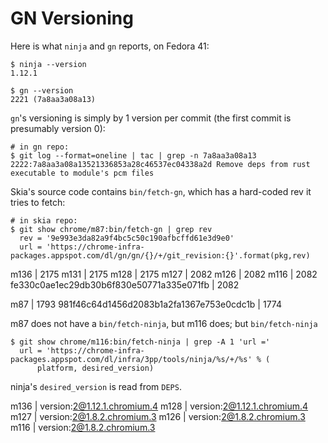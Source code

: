 # GN Versioning

Here is what `ninja` and `gn` reports, on Fedora 41:

```
$ ninja --version
1.12.1

$ gn --version
2221 (7a8aa3a08a13)
```

`gn`'s versioning is simply by 1 version per commit (the first commit is presumably version 0):

```
# in gn repo:
$ git log --format=oneline | tac | grep -n 7a8aa3a08a13
2222:7a8aa3a08a13521336853a28c46537ec04338a2d Remove deps from rust executable to module's pcm files
```

Skia's source code contains `bin/fetch-gn`, which has a hard-coded rev it tries to fetch:

```
# in skia repo:
$ git show chrome/m87:bin/fetch-gn | grep rev
  rev = '9e993e3da82a9f4bc5c50c190afbcffd61e3d9e0'
  url = 'https://chrome-infra-packages.appspot.com/dl/gn/gn/{}/+/git_revision:{}'.format(pkg,rev)
```

m136 | 2175
m131 | 2175
m128 | 2175
m127 | 2082
m126 | 2082
m116 | 2082
fe330c0ae1ec29db30b6f830e50771a335e071fb | 2082

m87  | 1793
981f46c64d1456d2083b1a2fa1367e753e0cdc1b | 1774

m87 does not have a `bin/fetch-ninja`, but m116 does; but `bin/fetch-ninja`

```
$ git show chrome/m116:bin/fetch-ninja | grep -A 1 'url ='
  url = 'https://chrome-infra-packages.appspot.com/dl/infra/3pp/tools/ninja/%s/+/%s' % (
      platform, desired_version)
```

ninja's `desired_version` is read from `DEPS`.

m136 | version:2@1.12.1.chromium.4
m128 | version:2@1.12.1.chromium.4
m127 | version:2@1.8.2.chromium.3
m126 | version:2@1.8.2.chromium.3
m116 | version:2@1.8.2.chromium.3

